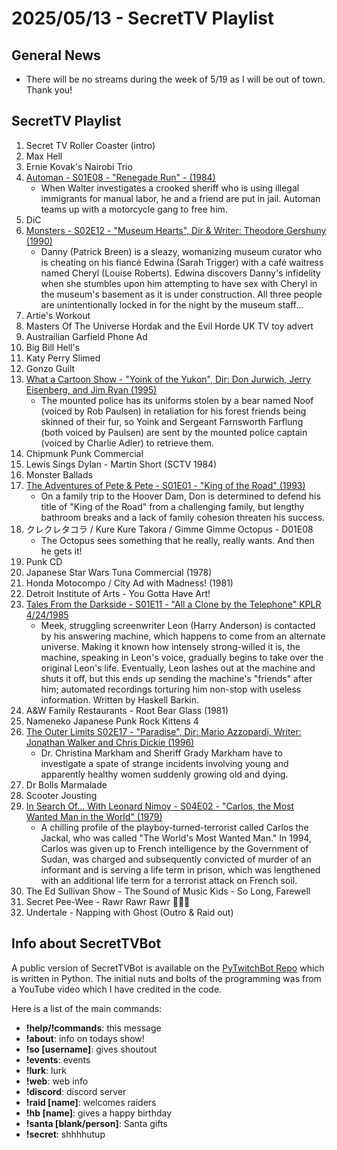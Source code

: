 # 2025/05/13 - SecretTV Playlist

## General News

- There will be no streams during the week of 5/19 as I will be out of town. Thank you!

## SecretTV Playlist

1. Secret TV Roller Coaster (intro)
2. Max Hell
3. Ernie Kovak's Nairobi Trio
4. [Automan - S01E08 - "Renegade Run" - (1984)](https://en.wikipedia.org/wiki/Automan#Episodes)
   - When Walter investigates a crooked sheriff who is using illegal immigrants for manual labor, he and a friend are put in jail. Automan teams up with a motorcycle gang to free him.
5. DiC
6. [Monsters - S02E12 - "Museum Hearts", Dir & Writer: Theodore Gershuny (1990)](https://en.wikipedia.org/wiki/List_of_Monsters_episodes#Season_2_(1989%E2%80%9390))
   - Danny (Patrick Breen) is a sleazy, womanizing museum curator who is cheating on his fiancé Edwina (Sarah Trigger) with a café waitress named Cheryl (Louise Roberts). Edwina discovers Danny's infidelity when she stumbles upon him attempting to have sex with Cheryl in the museum's basement as it is under construction. All three people are unintentionally locked in for the night by the museum staff...
7. Artie's Workout
8. Masters Of The Universe Hordak and the Evil Horde UK TV toy advert
9. Austrailian Garfield Phone Ad
10. Big Bill Hell's
11. Katy Perry Slimed
12. Gonzo Guilt
13. [What a Cartoon Show - "Yoink of the Yukon", Dir: Don Jurwich, Jerry Eisenberg, and Jim Ryan (1995)](https://en.wikipedia.org/wiki/What_a_Cartoon!)
    - The mounted police has its uniforms stolen by a bear named Noof (voiced by Rob Paulsen) in retaliation for his forest friends being skinned of their fur, so Yoink and Sergeant Farnsworth Farflung (both voiced by Paulsen) are sent by the mounted police captain (voiced by Charlie Adler) to retrieve them.
14. Chipmunk Punk Commercial
15. Lewis Sings Dylan - Martin Short (SCTV 1984)
16. Monster Ballads
17. [The Adventures of Pete & Pete - S01E01 - "King of the Road" (1993)](https://en.wikipedia.org/wiki/List_of_The_Adventures_of_Pete_%26_Pete_episodes#Season_1_(1993%E2%80%9394))
    - On a family trip to the Hoover Dam, Don is determined to defend his title of "King of the Road" from a challenging family, but lengthy bathroom breaks and a lack of family cohesion threaten his success.
18. クレクレタコラ / Kure Kure Takora / Gimme Gimme Octopus - D01E08
    - The Octopus sees something that he really, really wants.  And then he gets it!
19. Punk CD
20. Japanese Star Wars Tuna Commercial (1978)
21. Honda Motocompo / City Ad with Madness! (1981)
22. Detroit Institute of Arts - You Gotta Have Art!
23. [Tales From the Darkside - S01E11 - "All a Clone by the Telephone" KPLR 4/24/1985](https://en.wikipedia.org/wiki/List_of_Tales_from_the_Darkside_episodes#Season_1_(1984%E2%80%931985))
    - Meek, struggling screenwriter Leon (Harry Anderson) is contacted by his answering machine, which happens to come from an alternate universe. Making it known how intensely strong-willed it is, the machine, speaking in Leon's voice, gradually begins to take over the original Leon's life. Eventually, Leon lashes out at the machine and shuts it off, but this ends up sending the machine's "friends" after him; automated recordings torturing him non-stop with useless information.  Written by Haskell Barkin.
24. A&W Family Restaurants - Root Bear Glass (1981)
25. Nameneko Japanese Punk Rock Kittens 4
26. [The Outer Limits S02E17 - "Paradise", Dir: Mario Azzopardi, Writer: Jonathan Walker and Chris Dickie (1996)](https://en.wikipedia.org/wiki/List_of_The_Outer_Limits_(1995_TV_series)_episodes#Season_2_(1996))
    - Dr. Christina Markham and Sheriff Grady Markham have to investigate a spate of strange incidents involving young and apparently healthy women suddenly growing old and dying.
27. Dr Bolls Marmalade
28. Scooter Jousting
29. [In Search Of... With Leonard Nimoy - S04E02 - "Carlos, the Most Wanted Man in the World" (1979)](https://en.wikipedia.org/wiki/In_Search_of..._(TV_series)#Season_4_(1979%E2%80%931980))
    - A chilling profile of the playboy-turned-terrorist called Carlos the Jackal, who was called "The World's Most Wanted Man."  In 1994, Carlos was given up to French intelligence by the Government of Sudan, was charged and subsequently convicted of murder of an informant and is serving a life term in prison, which was lengthened with an additional life term for a terrorist attack on French soil.
30. The Ed Sullivan Show - The Sound of Music Kids - So Long, Farewell
31. Secret Pee-Wee - Rawr Rawr Rawr 🐊🐊🐊
32. Undertale - Napping with Ghost (Outro & Raid out)



## Info about SecretTVBot

A public version of SecretTVBot is available on the [PyTwitchBot Repo](https://github.com/awbored/PyTwitchBot) which is written in Python.  The initial nuts and bolts of the programming was from a YouTube video which I have credited in the code.

Here is a list of the main commands:
- **!help/!commands**: this message
- **!about**: info on todays show!
- **!so [username]**: gives shoutout
- **!events**: events
- **!lurk**: lurk
- **!web**: web info
- **!discord**: discord server
- **!raid [name]**: welcomes raiders
- **!hb [name]**: gives a happy birthday
- **!santa [blank/person]**: Santa gifts
- **!secret**: shhhhutup
